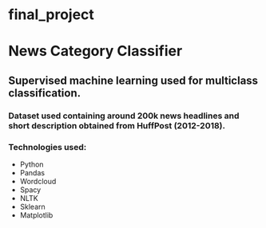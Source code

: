 # final_project

# News Category Classifier

## Supervised machine learning used for multiclass classification.

### Dataset used containing around 200k news headlines and short description obtained from HuffPost (2012-2018).

### Technologies used:

- Python
- Pandas
- Wordcloud
- Spacy
- NLTK
- Sklearn
- Matplotlib



